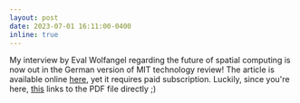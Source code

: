 ```yaml
---
layout: post
date: 2023-07-01 16:11:00-0400
inline: true
---
```


My interview by Eval Wolfangel regarding the future of spatial computing is now out in the German version of MIT technology review! The article is available online <a href="https://www.heise.de/select/tr/2023/7/2320908254643308437">here</a>, yet it requires paid subscription. Luckily, since you're here, <a href="ttps://yunsuenpai.com/assets/pdf/german MIT technology interview.pdf">this</a> links to the PDF file directly ;)

